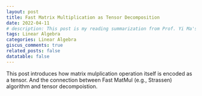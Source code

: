 ```yaml
---
layout: post
title: Fast Matrix Multiplication as Tensor Decomposition
date: 2022-04-11
# description: This post is my reading summarization from Prof. Yi Ma's new book [High-dimensional data analysis with low-dimensional models](https://book-wright-ma.github.io).
tags: Linear Algebra
categories: Linear Algebra
giscus_comments: true
related_posts: false
datatable: false
---
```


This post introduces how matrix mulplication operation itself is encoded as a tensor. And the connection between Fast MatMul (e.g., Strassen) algorithm and tensor decompoistion.

<!-- # Matrix Mulplication
Following the notation in this area, we denote the matrix multiplication of M × K
and K × N matrices by <M, N, K>. The below computation can be denoted as <2, 2, 2>. 

$$
\left(\begin{array}{cc} 
C_{11} & C_{12} \\
C_{21} & C_{22}
\end{array}\right)=
\left(\begin{array}{cc} 
A_{11} & A_{12} \\
A_{21} & A_{22}
\end{array}\right)
\left(\begin{array}{cc} 
B_{11} & B_{12} \\
B_{21} & B_{22}
\end{array}\right)
$$ 

The classical Matrix Mulplication (MatMul for short) Algorithm computes the results as 

$$
M_1 = A_{11}B_{11}, M_2 = A_{12}B_{21}, M_3 = A_{11}B_{12}, M_4 = A_{12}B_{22},\\
M_5 = A_{21}B_{11}, M_6 = A_{22}B_{21}, M_7 = A_{21}B_{12}, M_8 = A_{22}B_{22}, \\
C_{11} = M_1 + M_2, C_{12} = M_3 + M_4, \\
C_{21} = M_5 + M_6, C_{22} = M_7 + M_8
$$ 

For <2,2,2>, the classic algorithm involves 8 multiplication and 4 addition. For problem <4, 4, 4>, we can solve it recurively by applying tiled matrix mulplication. Namely, for <4, 4, 4>, each $A_{ij}$ and $B_{ij}$ are 2 x 2 matrix instead of a scaler.
Further, for any problem <N, N, N> where N is the power of 2, we can apply divide-and-conquer scheme to solve it recursively. Namely, for <N, N, N> problem, we decompose it to 8 <N/2, N/2, N/2> problem ($M_1-M_8$), following by 4 element-wise matrix addition. Here we use $T(N)$ to denote the Floating Point Operations per Second (FLOPs) required to solve <N, N, N> problem. By applying divide-and-conquer, we have $T(N)=8T(N/2)+4(N/2)^2$ (The tailing term obtains after 4 element-wise matrix addition between two N/2 x N/2 matrix). Thus by Master Theorem, the FLOPs of classic matmul is $2N^3-N^2$.

Without loss of generality, if we can find a way to solve <$k,k,k$> problem with #$a$ mulplications and #$b$ additions, then we can solve any <N, N, N> problem where N is the power of k, by decomposing it to <k, k, k> problem. Thus we have $T(N)=aT(N/k)+b(N/k)^2$.

# Fast Matrix Mulplication

The idea of fast matrix multiplication algorithms is to trade more matrix additions in return for fewer recursive matrix multiplications. Below I use the Strassen Algorithm as an example:


By inspecting the equation $T(n)=8T(n/2)+4$, we can found that the Big-O complexity is only determined by the number of multiplications.
We can generalize the above matrix mulplication analysis beyond <2, 2, 2>. Specifically, if we can find a computation scheme to solve <P, P, P> problem with $m$ multiplications, then for any problem <N, N, N>, we can reduce it to $m$ <N/P, N/P, N/P> problem and solve it recursively. Again by Master Theorem, the Big-O complexity $O(n^{log_P M})$. -->
